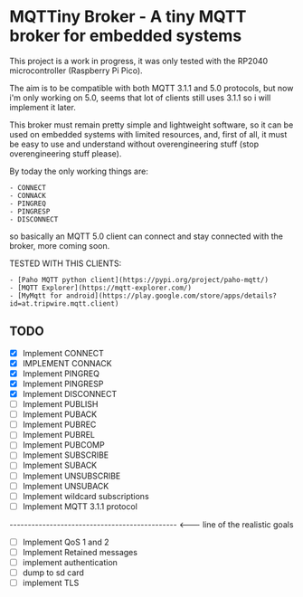 # MQTTiny Broker - A tiny MQTT broker for embedded systems

This project is a work in progress, it was only tested with the RP2040 microcontroller (Raspberry Pi Pico).

The aim is to be compatible with both MQTT 3.1.1 and 5.0 protocols, but now i'm only working on 5.0, seems that lot of clients still uses 3.1.1 so i will implement it later.

This broker must remain pretty simple and lightweight software, so it can be used on embedded systems with limited resources, and, first of all, it must be easy to use and understand without overengineering stuff (stop overengineering stuff please).

By today the only working things are:

    - CONNECT
    - CONNACK
    - PINGREQ
    - PINGRESP
    - DISCONNECT

so basically an MQTT 5.0 client can connect and stay connected with the broker, more coming soon.

TESTED WITH THIS CLIENTS:

    - [Paho MQTT python client](https://pypi.org/project/paho-mqtt/)
    - [MQTT Explorer](https://mqtt-explorer.com/)
    - [MyMqtt for android](https://play.google.com/store/apps/details?id=at.tripwire.mqtt.client)

## TODO

- [x] Implement CONNECT
- [x] IMPLEMENT CONNACK
- [x] Implement PINGREQ
- [x] Implement PINGRESP
- [x] Implement DISCONNECT
- [ ] Implement PUBLISH
- [ ] Implement PUBACK
- [ ] Implement PUBREC
- [ ] Implement PUBREL
- [ ] Implement PUBCOMP
- [ ] Implement SUBSCRIBE
- [ ] Implement SUBACK
- [ ] Implement UNSUBSCRIBE
- [ ] Implement UNSUBACK
- [ ] Implement wildcard subscriptions
- [ ] Implement MQTT 3.1.1 protocol

---------------------------------------------- <--- line of the realistic goals

- [ ] Implement QoS 1 and 2
- [ ] Implement Retained messages
- [ ] implement authentication
- [ ] dump to sd card
- [ ] implement TLS
